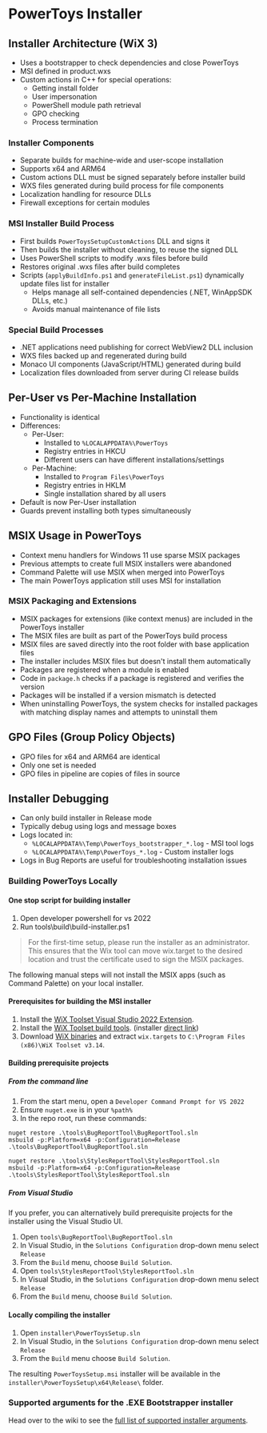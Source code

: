 # PowerToys Installer

## Installer Architecture (WiX 3)

- Uses a bootstrapper to check dependencies and close PowerToys
- MSI defined in product.wxs
- Custom actions in C++ for special operations:
  - Getting install folder
  - User impersonation
  - PowerShell module path retrieval
  - GPO checking
  - Process termination

### Installer Components

- Separate builds for machine-wide and user-scope installation
- Supports x64 and ARM64
- Custom actions DLL must be signed separately before installer build
- WXS files generated during build process for file components
- Localization handling for resource DLLs
- Firewall exceptions for certain modules

### MSI Installer Build Process

- First builds `PowerToysSetupCustomActions` DLL and signs it
- Then builds the installer without cleaning, to reuse the signed DLL
- Uses PowerShell scripts to modify .wxs files before build
- Restores original .wxs files after build completes
- Scripts (`applyBuildInfo.ps1` and `generateFileList.ps1`) dynamically update files list for installer
  - Helps manage all self-contained dependencies (.NET, WinAppSDK DLLs, etc.)
  - Avoids manual maintenance of file lists

### Special Build Processes

- .NET applications need publishing for correct WebView2 DLL inclusion
- WXS files backed up and regenerated during build
- Monaco UI components (JavaScript/HTML) generated during build
- Localization files downloaded from server during CI release builds

## Per-User vs Per-Machine Installation

- Functionality is identical
- Differences:
  - Per-User: 
    - Installed to `%LOCALAPPDATA%\PowerToys`
    - Registry entries in HKCU
    - Different users can have different installations/settings
  - Per-Machine:
    - Installed to `Program Files\PowerToys`
    - Registry entries in HKLM
    - Single installation shared by all users
- Default is now Per-User installation
- Guards prevent installing both types simultaneously

## MSIX Usage in PowerToys

- Context menu handlers for Windows 11 use sparse MSIX packages
- Previous attempts to create full MSIX installers were abandoned
- Command Palette will use MSIX when merged into PowerToys
- The main PowerToys application still uses MSI for installation

### MSIX Packaging and Extensions

- MSIX packages for extensions (like context menus) are included in the PowerToys installer
- The MSIX files are built as part of the PowerToys build process
- MSIX files are saved directly into the root folder with base application files
- The installer includes MSIX files but doesn't install them automatically
- Packages are registered when a module is enabled
- Code in `package.h` checks if a package is registered and verifies the version
- Packages will be installed if a version mismatch is detected
- When uninstalling PowerToys, the system checks for installed packages with matching display names and attempts to uninstall them

## GPO Files (Group Policy Objects)

- GPO files for x64 and ARM64 are identical
- Only one set is needed
- GPO files in pipeline are copies of files in source

## Installer Debugging

- Can only build installer in Release mode
- Typically debug using logs and message boxes
- Logs located in:
  - `%LOCALAPPDATA%\Temp\PowerToys_bootstrapper_*.log` - MSI tool logs
  - `%LOCALAPPDATA%\Temp\PowerToys_*.log` - Custom installer logs
- Logs in Bug Reports are useful for troubleshooting installation issues

### Building PowerToys Locally

#### One stop script for building installer
1. Open developer powershell for vs 2022
2. Run tools\build\build-installer.ps1
> For the first-time setup, please run the installer as an administrator. This ensures that the Wix tool can move wix.target to the desired location and trust the certificate used to sign the MSIX packages.

The following manual steps will not install the MSIX apps (such as Command Palette) on your local installer.

#### Prerequisites for building the MSI installer

1. Install the [WiX Toolset Visual Studio 2022 Extension](https://marketplace.visualstudio.com/items?itemName=WixToolset.WixToolsetVisualStudio2022Extension).
1. Install the [WiX Toolset build tools](https://github.com/wixtoolset/wix3/releases/tag/wix3141rtm). (installer [direct link](https://github.com/wixtoolset/wix3/releases/download/wix3141rtm/wix314.exe))
1. Download [WiX binaries](https://github.com/wixtoolset/wix3/releases/download/wix3141rtm/wix314-binaries.zip) and extract `wix.targets` to `C:\Program Files (x86)\WiX Toolset v3.14`.

#### Building prerequisite projects

##### From the command line

1. From the start menu, open a `Developer Command Prompt for VS 2022`
1. Ensure `nuget.exe` is in your `%path%`
1. In the repo root, run these commands:
  
```
nuget restore .\tools\BugReportTool\BugReportTool.sln
msbuild -p:Platform=x64 -p:Configuration=Release .\tools\BugReportTool\BugReportTool.sln

nuget restore .\tools\StylesReportTool\StylesReportTool.sln
msbuild -p:Platform=x64 -p:Configuration=Release .\tools\StylesReportTool\StylesReportTool.sln
```

##### From Visual Studio

If you prefer, you can alternatively build prerequisite projects for the installer using the Visual Studio UI.

1. Open `tools\BugReportTool\BugReportTool.sln`
1. In Visual Studio, in the `Solutions Configuration` drop-down menu select `Release`
1. From the `Build` menu, choose `Build Solution`.
1. Open `tools\StylesReportTool\StylesReportTool.sln`
1. In Visual Studio, in the `Solutions Configuration` drop-down menu select `Release`
1. From the `Build` menu, choose `Build Solution`.

#### Locally compiling the installer

1. Open `installer\PowerToysSetup.sln`
1. In Visual Studio, in the `Solutions Configuration` drop-down menu select `Release`
1. From the `Build` menu choose `Build Solution`.

The resulting `PowerToysSetup.msi` installer will be available in the `installer\PowerToysSetup\x64\Release\` folder.

### Supported arguments for the .EXE Bootstrapper installer

Head over to the wiki to see the [full list of supported installer arguments][installerArgWiki].

[installerArgWiki]: https://github.com/microsoft/PowerToys/wiki/Installer-arguments

